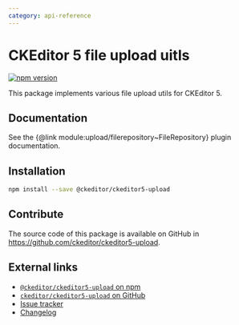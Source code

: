 ```yaml
---
category: api-reference
---
```


# CKEditor 5 file upload uitls

[![npm version](https://badge.fury.io/js/%40ckeditor%2Fckeditor5-upload.svg)](https://www.npmjs.com/package/@ckeditor/ckeditor5-upload)

This package implements various file upload utils for CKEditor 5.

## Documentation

See the {@link module:upload/filerepository~FileRepository} plugin documentation.

## Installation

```bash
npm install --save @ckeditor/ckeditor5-upload
```

## Contribute

The source code of this package is available on GitHub in https://github.com/ckeditor/ckeditor5-upload.

## External links

* [`@ckeditor/ckeditor5-upload` on npm](https://www.npmjs.com/package/@ckeditor/ckeditor5-upload)
* [`ckeditor/ckeditor5-upload` on GitHub](https://github.com/ckeditor/ckeditor5-upload)
* [Issue tracker](https://github.com/ckeditor/ckeditor5-upload/issues)
* [Changelog](https://github.com/ckeditor/ckeditor5-upload/blob/master/CHANGELOG.md)
